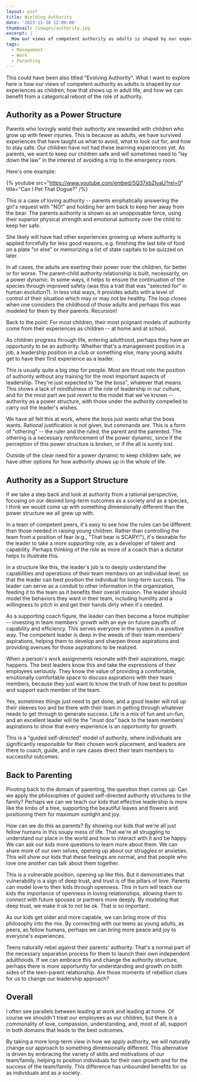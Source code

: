 ```yaml
---
layout: post
title: Wielding Authority
date: '2023-11-30 12:00:00'
thumbnail: /images/authority.jpg
excerpt: |
  How our views of competent authority as adults is shaped by our experiences as children, how that shows up in adult life, and how we can benefit from a categorical reboot of the role of authority.
tags:
  - Management
  - Work
  - Parenting
---
```


This could have been also titled "Evolving Authority". What I want to explore here is how our views of competent authority as adults is shaped by our experiences as children, how that shows up in adult life, and how we can benefit from a categorical reboot of the role of authority.

## Authority as a Power Structure

Parents who lovingly wield their authority are rewarded with children who grow up with fewer injuries. This is because as adults, we have survived experiences that have taught us what to avoid, what to look out for, and how to stay safe. Our children have not had these learning experiences yet. As parents, we want to keep our children safe and will sometimes need to "lay down the law" in the interest of avoiding a trip to the emergency room.

Here's one example:

{% youtube src="https://www.youtube.com/embed/5Q37xbZIvaU?rel=0" title="Can I Pet That Dogue?" /%}

This is a case of loving authority -- parents emphatically answering the girl's request with "NO!" and holding her arm back to keep her away from the bear. The parents authority is shown as an unopposable force, using their superior physical strength and emotional authority over the child to keep her safe.

She likely will have had other experiences growing up where authority is applied forcefully for less good reasons, e.g. finishing the last bite of food on a plate "or else" or memorizing a list of state capitals to be quizzed on later.

In all cases, the adults are exerting their power over the children, for better or for worse. The parent-child authority relationship is built, necessarily, on a power dynamic. In some ways, it helps to ensure the continuation of the species through improved safety (was this a trait that was "selected for" in human evolution?). In less vital ways, it provides adults with a level of control of their situation which may or may not be healthy. The loop closes when one considers the childhood of those adults and perhaps this was modeled for them by _their_ parents. Recursion!

Back to the point: For most children, their most poignant models of authority come from their experiences as children -- at home and at school.

As children progress through life, entering adulthood, perhaps they have an opportunity to be an authority. Whether that's a management position in a job, a leadership position in a club or something else, many young adults get to have their first experience as a leader.

This is usually quite a big step for people. Most are thrust into the position of authority without any training for the most important aspects of leadership. They're just expected to "be the boss", whatever that means. This shows a lack of mindfulness of the role of leadership in our culture, and for the most part we just revert to the model that we've known -- authority as a power structure, with those under the authority compelled to carry out the leader's wishes.

We have all felt this at work, where the boss just wants what the boss wants. Rational justification is not given, but commands are. This is a form of "othering" -- the ruler and the ruled, the parent and the parented. The othering is a necessary reinforcement of the power dynamic, since if the perception of this power structure is broken, or if the all is surely lost.

Outside of the clear need for a power dynamic to keep children safe, we have other options for how authority shows up in the whole of life.

## Authority as a Support Structure

If we take a step back and look at authority from a rational perspective, focusing on our desired long-term outcomes as a society and as a species, I think we would come up with something dimensionally different than the power structure we all grew up with.

In a team of competent peers, it's easy to see how the rules can be different than those needed in raising young children. Rather than controlling the team from a position of fear (e.g., "That bear is SCARY!"), it's desirable for the leader to take a more _supporting_ role, as a developer of talent and capability. Perhaps thinking of the role as more of a coach than a dictator helps to illustrate this.

In a structure like this, the leader's job is to deeply understand the capabilities and operations of their team members on an individual level, so that the leader can best position the individual for long-term success. The leader can serve as a conduit to other information in the organization, feeding it to the team as it benefits their overall mission. The leader should model the behaviors they want in their team, including humility and a willingness to pitch in and get their hands dirty when it's needed.

As a supporting coach figure, the leader can then become a force multiplier -- investing in team members' growth with an eye on future payoffs of capability and efficiency. This serves everyone in the system in a positive way. The competent leader is deep in the weeds of their team members' aspirations, helping them to develop and sharpen those aspirations and providing avenues for those aspirations to be realized.

When a person's work assignments resonate with their aspirations, magic happens. The best leaders know this and take the expressions of their employees seriously. They know the value of providing a comfortable, emotionally comfortable space to discuss aspirations with their team members, because they just want to know the truth of how best to position and support each member of the team.

Yes, sometimes things just need to get done, and a good leader will roll up their sleeves too and be there with their team in getting through whatever needs to get through to generate success. Life is a mix of fun and un-fun, and an excellent leader will tie the "must dos" back to the team members' aspirations to show that every experience is an opportunity for growth.

This is a "guided self-directed" model of authority, where individuals are significantly responsible for their chosen work placement, and leaders are there to coach, guide, and in rare cases direct their team members to successful outcomes.

## Back to Parenting

Pivoting back to the domain of parenting, the question then comes up: Can we apply the philosophies of guided self-directed authority structures to the family? Perhaps we can we teach our kids that effective leadership is more like the limbs of a tree, supporting the beautiful leaves and flowers and positioning them for maximum sunlight and joy.

How can we do this as parents? By showing our kids that we're all just fellow humans in this soupy mess of life. That we're all struggling to understand our place in the world and how to interact with it and be happy. We can ask our kids more questions to learn more about them. We can share more of our own selves, opening up about our struggles or anxieties. This will show our kids that these feelings are normal, and that people who love one another can talk about them together.

This is a vulnerable position, opening up like this. But it demonstrates that vulnerability is a sign of deep trust, and trust is of the pillars of love. Parents can model love to their kids through openness. This in turn will teach our kids the importance of openness in loving relationships, allowing them to connect with future spouses or partners more deeply. By modeling that deep trust, we make it ok to not be ok. That is so important.

As our kids get older and more capable, we can bring more of this philosophy into the mix. By connecting with our teens as young adults, as peers, as fellow humans, perhaps we can bring more peace and joy to everyone's experiences.

Teens naturally rebel against their parents' authority. That's a normal part of the necessary separation process for them to launch their own independent adulthoods. If we can embrace this and change the authority structure, perhaps there is more opportunity for understanding and growth on both sides of the teen-parent relationship. Are those moments of rebellion clues for us to change our leadership approach?

## Overall

I often see parallels between leading at work and leading at home. Of course we shouldn't treat our employees as our children, but there is a commonality of love, compassion, understanding, and, most of all, support in both domains that leads to the best outcomes.

By taking a more long-term view in how we apply authority, we will naturally change our approach to something dimensionally different. This alternative is driven by embracing the variety of skills and motivations of our team/family, helping to position individuals for their own growth and for the success of the team/family. This difference has unbounded benefits for us as individuals and as a society.
